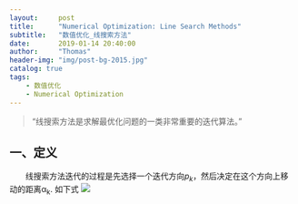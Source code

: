 ```yaml
---
layout:     post
title:      "Numerical Optimization: Line Search Methods"
subtitle:   "数值优化_线搜索方法"
date:       2019-01-14 20:40:00
author:     "Thomas"
header-img: "img/post-bg-2015.jpg"
catalog: true
tags:
    - 数值优化
    - Numerical Optimization
---
```


> “线搜索方法是求解最优化问题的一类非常重要的迭代算法。”


## 一、定义
&emsp;&emsp;线搜索方法迭代的过程是先选择一个迭代方向<i>p<sub>k</sub></i>，然后决定在这个方向上移动的距离α<sub>k</sub>. 如下式
![](/images/NumericalOptimization_2019-01-04-UnconstrainedOptimization/3.1.png)
